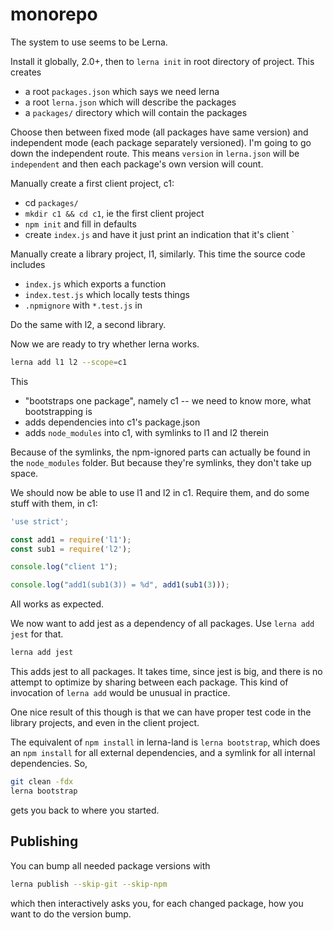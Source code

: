 # monorepo

The system to use seems to be Lerna.

Install it globally, 2.0+, then to `lerna init` in root directory of project.  This creates

* a root `packages.json` which says we need lerna
* a root `lerna.json` which will describe the packages
* a `packages/` directory which will contain the packages

Choose then between fixed mode (all packages have same version) and independent mode (each package separately versioned).  I'm going to go down the independent route.  This means `version` in `lerna.json` will be `independent` and then each package's own version will count.

Manually create a first client project, c1:

* cd `packages/`
* `mkdir c1 && cd c1`, ie the first client project
* `npm init` and fill in defaults
* create `index.js` and have it just print an indication that it's client `

Manually create a library project, l1, similarly.  This time the source code includes

* `index.js` which exports a function
* `index.test.js` which locally tests things
* `.npmignore` with `*.test.js` in

Do the same with l2, a second library.

Now we are ready to try whether lerna works.

```sh
lerna add l1 l2 --scope=c1
```

This

* "bootstraps one package", namely c1 -- we need to know more, what bootstrapping is
* adds dependencies into c1's package.json
* adds `node_modules` into c1, with symlinks to l1 and l2 therein

Because of the symlinks, the npm-ignored parts can actually be found in the `node_modules` folder.  But because they're symlinks, they don't take up space.

We should now be able to use l1 and l2 in c1.  Require them, and do some stuff with them, in c1:

```js
'use strict';

const add1 = require('l1');
const sub1 = require('l2');

console.log("client 1");

console.log("add1(sub1(3)) = %d", add1(sub1(3)));
```

All works as expected.

We now want to add jest as a dependency of all packages.  Use `lerna add jest` for that.

```sh
lerna add jest
```

This adds jest to all packages.  It takes time, since jest is big, and there is no attempt to optimize by sharing between each package.  This kind of invocation of `lerna add` would be unusual in practice.

One nice result of this though is that we can have proper test code in the library projects, and even in the client project.

The equivalent of `npm install` in lerna-land is `lerna bootstrap`, which does an `npm install` for all external dependencies, and a symlink for all internal dependencies.  So,

```sh
git clean -fdx
lerna bootstrap
```

gets you back to where you started.

## Publishing

You can bump all needed package versions with

```sh
lerna publish --skip-git --skip-npm
```

which then interactively asks you, for each changed package, how you want to do the version bump.
